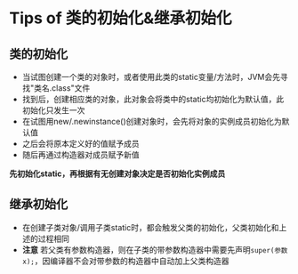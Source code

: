 # Tips of 类的初始化&继承初始化
## 类的初始化
- 当试图创建一个类的对象时，或者使用此类的static变量/方法时，JVM会先寻找"类名.class"文件
- 找到后，创建相应类的对象，此对象会将类中的static均初始化为默认值，此初始化只发生一次
- 在试图用new/.newinstance()创建对象时，会先将对象的实例成员初始化为默认值
- 之后会将原本定义好的值赋予成员
- 随后再通过构造器对成员赋予新值

**先初始化static，再根据有无创建对象决定是否初始化实例成员**
## 继承初始化
- 在创建子类对象/调用子类static时，都会触发父类的初始化，父类初始化和上述的过程相同
- **注意** 若父类有参数构造器，则在子类的带参数构造器中需要先声明`super(参数 x);`，因编译器不会对带参数的构造器中自动加上父类构造器

